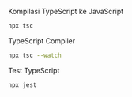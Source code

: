 Kompilasi TypeScript ke JavaScript

```bash
npx tsc
```

TypeScript Compiler

```bash
npx tsc --watch
```

Test TypeScript

```bash
npx jest
```
